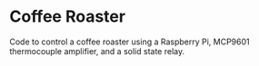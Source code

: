 # Coffee Roaster

Code to control a coffee roaster using a Raspberry Pi, MCP9601 thermocouple amplifier, and a solid state relay.